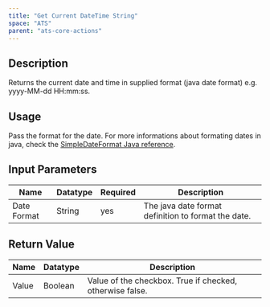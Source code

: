 ```yaml
---
title: "Get Current DateTime String"
space: "ATS" 
parent: "ats-core-actions"
---
```


## Description

Returns the current date and time in supplied format (java date format)
e.g. yyyy-MM-dd HH:mm:ss.

## Usage

Pass the format for the date. For more informations about formating dates in java, check the [SimpleDateFormat Java reference](https://docs.oracle.com/javase/7/docs/api/java/text/SimpleDateFormat.html).

## Input Parameters

Name | Datatype | Required | Description
---- | -------- | ------- |---------------
Date Format | String | yes | The java date format definition to format the date.

## Return Value

Name | Datatype | Description
---- | --------- | ---------------
Value | Boolean | Value of the checkbox. True if checked, otherwise false.

